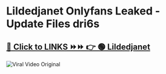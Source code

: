 
 # Lildedjanet Onlyfans Leaked - Update Files dri6s

## <h2><a href="https://clipsfans.com/Lildedjanet&ref=git">🔗 Click to LINKS ⏩⏩ 👉 🟢 Lildedjanet </a></h2>

<a href="https://clipsfans.com/Lildedjanet&ref=git" rel="nofollow" data-target="animated-image.originalLink"><img src="https://i.ibb.co.com/xMMVF88/686577567.gif" alt="Viral Video Original" style="max-width: 100%; display: inline-block;" data-target="animated-image.originalImage"></a>

